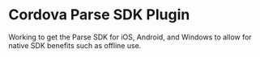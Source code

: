 # Cordova Parse SDK Plugin

Working to get the Parse SDK for iOS, Android, and Windows to allow for native SDK benefits such as offline use.
